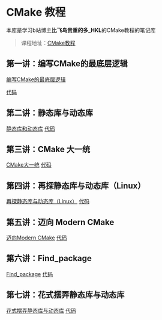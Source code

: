 # CMake 教程

本库是学习b站博主**比飞鸟贵重的多_HKL**的CMake教程的笔记库

> 课程地址：[CMake教程](https://space.bilibili.com/218427631/channel/collectiondetail?sid=1849137)

## 第一讲：编写CMake的最底层逻辑

[编写CMake的最底层逻辑](编写CMake的最底层逻辑.md)

[代码](./编写CMake的最底层逻辑)

## 第二讲：静态库与动态库

[静态库和动态库](./静态库和动态库.md)
[代码](./静态库和动态库)

## 第三讲：CMake 大一统

[CMake大一统](./CMake大一统.md)
[代码](./CMake大一统)

## 第四讲：再探静态库与动态库（Linux）

[再探静态库与动态库（Linux）](再探静态库与动态库(Linux).md)
[代码](./再探静态库与动态库(Linux))

## 第五讲：迈向 Modern CMake

[迈向Modern CMake](迈向Modern_CMake.md)
[代码](迈向Modern_CMake)

## 第六讲：Find_package

[Find_package](./Find_package.md)
[代码](./Find_package)

## 第七讲：花式摆弄静态库与动态库

[花式摆弄静态库与动态库](./花式摆弄静态库与动态库.md)
[代码](./花式摆弄静态库与动态库)
